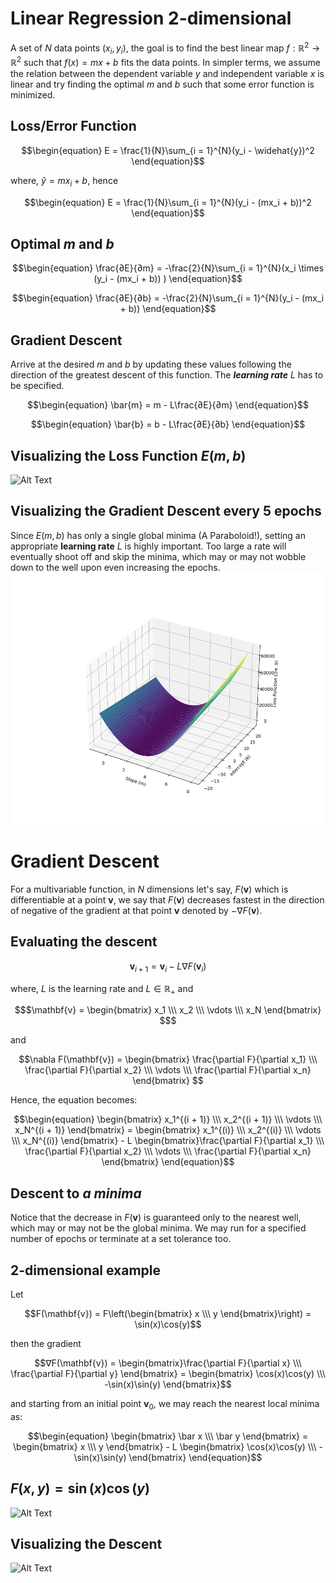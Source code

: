 # **Linear Regression 2-dimensional**
A set of $N$ data points $(x_i, y_i)$, the goal is to find the best linear map $f: \mathbb{R}^2 \to \mathbb{R}^2$ such that $f(x) = mx + b$ fits the data points. In simpler terms, we assume the relation between the dependent variable $y$ and independent variable $x$ is linear and try finding the optimal $m$ and $b$ such that some error function is minimized. 

## **Loss/Error Function**
```math
\begin{equation}
E = \frac{1}{N}\sum_{i = 1}^{N}(y_i - \widehat{y})^2
\end{equation}
```
where,
$\widehat{y} = mx_i + b$, hence
```math
\begin{equation}
E = \frac{1}{N}\sum_{i = 1}^{N}(y_i - (mx_i + b))^2
\end{equation}
```


## **Optimal $m$ and $b$**
```math
\begin{equation}
\frac{∂E}{∂m} = -\frac{2}{N}\sum_{i = 1}^{N}(x_i \times (y_i - (mx_i + b)) )
\end{equation}
```

```math
\begin{equation}
\frac{∂E}{∂b} = -\frac{2}{N}\sum_{i = 1}^{N}(y_i - (mx_i + b))
\end{equation}
```
## **Gradient Descent**
Arrive at the desired $m$ and $b$ by updating these values following the direction of the greatest descent of this function. The ***learning rate*** $L$ has to be specified.
```math
\begin{equation}
\bar{m} = m - L\frac{∂E}{∂m}
\end{equation}
```

```math
\begin{equation}
\bar{b} = b - L\frac{∂E}{∂b}
\end{equation}
```

## **Visualizing the Loss Function $E(m, b)$**
![Alt Text](https://github.com/guntas-13/ML_Scratch/blob/main/V1.gif)

## **Visualizing the Gradient Descent every 5 epochs**
Since $E(m, b)$ has only a single global minima (A Paraboloid!), setting an appropriate **learning rate** $L$ is highly important. Too large a rate will eventually shoot off and skip the minima, which may or may not wobble down to the well upon even increasing the epochs.
![Alt Text](https://github.com/guntas-13/ML_Scratch/blob/main/V2.gif)


# **Gradient Descent**
For a multivariable function, in $N$ dimensions let's say, $F(\textbf{v})$ which is differentiable at a point $\mathbf{v}$, we say that $F(\mathbf{v})$ decreases fastest in the direction of negative of the gradient at that point $\mathbf{v}$ denoted by $-∇F(\mathbf{v})$.

## **Evaluating the descent**
```math
\begin{equation}
\mathbf{v}_{i + 1} = \mathbf{v}_{i} - L \nabla F(\mathbf{v}_{i})
\end{equation}
```

where, $L$ is the learning rate and $L \in \mathbb{R}_{+}$ and 

```math
$\mathbf{v} = \begin{bmatrix} x_1 \\\ x_2 \\\ \vdots \\\ x_N \end{bmatrix} $
```

and 
```math
\nabla F(\mathbf{v}) = \begin{bmatrix} \frac{\partial F}{\partial x_1} \\\ \frac{\partial F}{\partial x_2} \\\ \vdots \\\ \frac{\partial F}{\partial x_n} \end{bmatrix} 
```

Hence, the equation becomes:

```math
\begin{equation}
\begin{bmatrix} x_1^{(i + 1)} \\\ x_2^{(i + 1)} \\\ \vdots \\\ x_N^{(i + 1)} \end{bmatrix} = \begin{bmatrix} x_1^{(i)} \\\ x_2^{(i)} \\\ \vdots \\\ x_N^{(i)} \end{bmatrix} - L \begin{bmatrix}\frac{\partial F}{\partial x_1} \\\ \frac{\partial F}{\partial x_2} \\\ \vdots \\\ \frac{\partial F}{\partial x_n}
\end{bmatrix}
\end{equation}
```

## **Descent to _a minima_**
Notice that the decrease in $F(\mathbf{v})$ is guaranteed only to the nearest well, which may or may not be the global minima. We may run for a specified number of epochs or terminate at a set tolerance too.

## **2-dimensional example**
Let

```math
F(\mathbf{v}) = F\left(\begin{bmatrix} x \\\ y \end{bmatrix}\right) = \sin(x)\cos(y)
```

then the gradient 

```math
∇F(\mathbf{v}) = \begin{bmatrix}\frac{\partial F}{\partial x} \\\ \frac{\partial F}{\partial y} \end{bmatrix} = \begin{bmatrix} \cos(x)\cos(y) \\\ -\sin(x)\sin(y) \end{bmatrix}
```

and starting from an initial point $\mathbf{v}_0$, we may reach the nearest local minima as:

```math
\begin{equation}
\begin{bmatrix} \bar x \\\ \bar y \end{bmatrix} = \begin{bmatrix} x \\\ y \end{bmatrix} - L \begin{bmatrix} \cos(x)\cos(y) \\\ -\sin(x)\sin(y) \end{bmatrix}
\end{equation}
```

## **$F(x, y) = \sin(x)\cos(y)$**
![Alt Text](https://github.com/guntas-13/ML_Scratch/blob/main/V3.gif)

## **Visualizing the Descent**
![Alt Text](https://github.com/guntas-13/ML_Scratch/blob/main/V4.gif)
